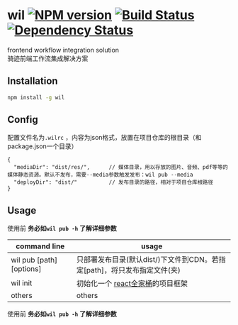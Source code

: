 # wil [![NPM version][npm-image]][npm-url] [![Build Status][travis-image]][travis-url] [![Dependency Status][daviddm-image]][daviddm-url]

frontend workflow integration solution    
骑迹前端工作流集成解决方案

## Installation

```bash
npm install -g wil
```

## Config

配置文件名为```.wilrc``` ，内容为json格式，放置在项目仓库的根目录（和package.json一个目录）

```
{
  "mediaDir": "dist/res/",      // 媒体目录，用以存放的图片、音频、pdf等等的媒体静态资源。默认不发布，需要--media参数触发发布：wil pub --media
  "deployDir": "dist/"          // 发布目录的路径，相对于项目仓库根路径
}
```

## Usage

使用前 __务必如``` wil pub -h ``` 了解详细参数__


| command line  | usage |
| ------------- | ------------- |
| wil pub [path] [options]  | 只部署发布目录(默认dist/)下文件到CDN。若指定[path]，将只发布指定文件(夹)  |
| wil init | 初始化一个 [react全家桶](https://github.com/59fe/generator-rrrw)的项目框架 |
| others  | others  |

使用前 __务必如``` wil pub -h ``` 了解详细参数__

[npm-image]: https://badge.fury.io/js/wil.svg
[npm-url]: https://npmjs.org/package/wil
[travis-image]: https://travis-ci.org/59fe/wil.svg?branch=master
[travis-url]: https://travis-ci.org/59fe/wil
[daviddm-image]: https://david-dm.org/59fe/wil.svg?theme=shields.io
[daviddm-url]: https://david-dm.org/59fe/wil
